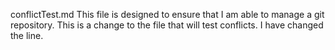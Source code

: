 conflictTest.md
This file is designed to ensure that I am able to manage a git repository.
This is a change to the file that will test conflicts. I have changed the line.